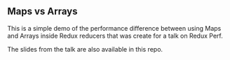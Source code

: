 ## Maps vs Arrays

This is a simple demo of the performance difference between using Maps and Arrays inside Redux reducers that was create for a talk on Redux Perf.

The slides from the talk are also available in this repo.
